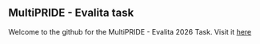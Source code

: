 ## MultiPRIDE - Evalita task

Welcome to the github for the MultiPRIDE - Evalita 2026 Task.
Visit it [here](https://multipride-evalita.github.io)